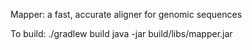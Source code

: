 Mapper: a fast, accurate aligner for genomic sequences

To build:
  ./gradlew build
  java -jar build/libs/mapper.jar
